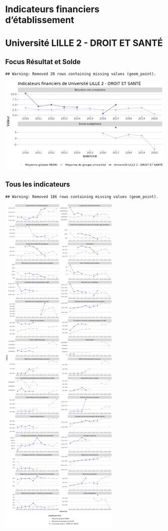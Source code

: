 Indicateurs financiers d’établissement
================

# Université LILLE 2 - DROIT ET SANTÉ

## Focus Résultat et Solde

    ## Warning: Removed 20 rows containing missing values (geom_point).

![](université_lille_2___droit_et_santé_files/figure-gfm/etab.focus-1.png)<!-- -->

## Tous les indicateurs

    ## Warning: Removed 186 rows containing missing values (geom_point).

![](université_lille_2___droit_et_santé_files/figure-gfm/etab-1.png)<!-- -->
